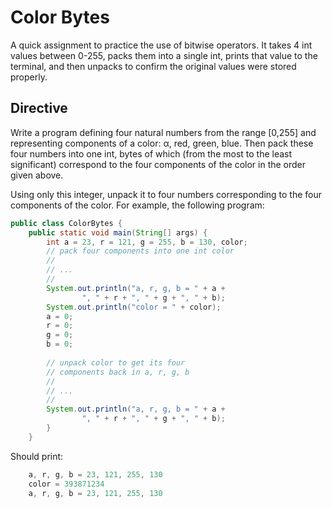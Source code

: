 # Color Bytes
A quick assignment to practice the use of bitwise operators. It takes 4 int values between 0-255, packs them into a single int, prints that value to the terminal, and then unpacks to confirm the original values were stored properly. 

## Directive
Write a program defining four natural numbers from the range [0,255] and representing components of a color: α, red, green, blue. Then pack these four numbers into
one int, bytes of which (from the most to the least significant) correspond to the four components of the color in the order given above.

Using only this integer, unpack it to four numbers corresponding to the four components of the color.
For example, the following program:

````java 
public class ColorBytes {
	public static void main(String[] args) {
		int a = 23, r = 121, g = 255, b = 130, color;
		// pack four components into one int color
		//
		// ...
		//
		System.out.println("a, r, g, b = " + a +
				", " + r + ", " + g + ", " + b);
		System.out.println("color = " + color);
		a = 0;
		r = 0;
		g = 0;
		b = 0;
		
		// unpack color to get its four
		// components back in a, r, g, b
		//
		// ...
		//
		System.out.println("a, r, g, b = " + a +
				", " + r + ", " + g + ", " + b);
		}
	}
````	

Should print:
````java
	a, r, g, b = 23, 121, 255, 130
	color = 393871234
	a, r, g, b = 23, 121, 255, 130
````


